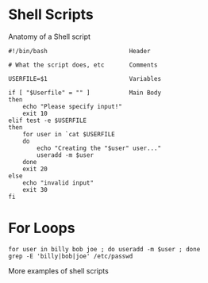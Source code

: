 # Shell Scripts
Anatomy of a Shell script
````
#!/bin/bash                       Header

# What the script does, etc       Comments

USERFILE=$1                       Variables

if [ "$Userfile" = "" ]           Main Body
then
    echo "Please specify input!"
    exit 10
elif test -e $USERFILE
then
    for user in `cat $USERFILE
    do
        echo "Creating the "$user" user..."
        useradd -m $user
    done
    exit 20
else
    echo "invalid input"
    exit 30
fi
````

# For Loops
````
for user in billy bob joe ; do useradd -m $user ; done
grep -E 'billy|bob|joe' /etc/passwd

````

More examples of shell scripts
